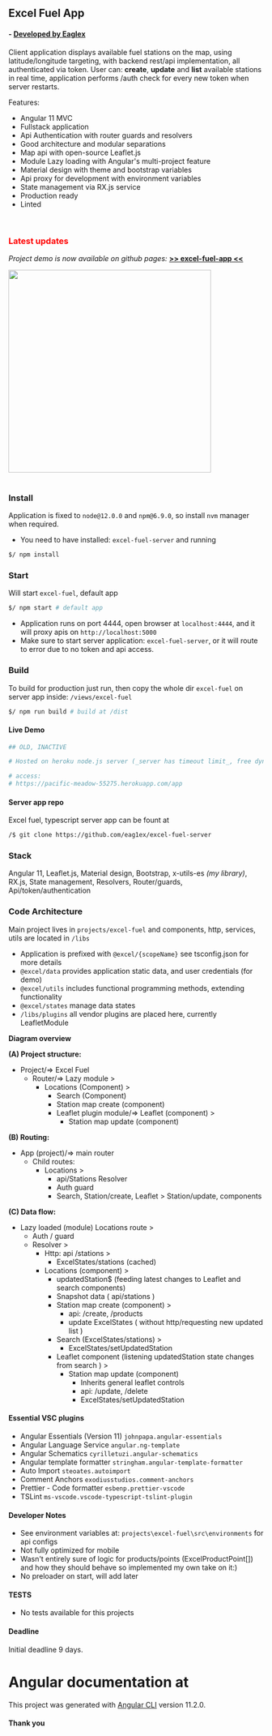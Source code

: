 ## Excel Fuel App

#### - [ Developed by Eaglex ](http://eaglex.net)

Client application displays available fuel stations on the map, using latitude/longitude targeting, with backend rest/api implementation, all authenticated via token. User can: **create**, **update** and **list** available stations in real time, application performs /auth check for every new token when server restarts.

Features:

-   Angular 11 MVC
-   Fullstack application
-   Api Authentication with router guards and resolvers
-   Good architecture and modular separations
-   Map api with open-source Leaflet.js
-   Module Lazy loading with Angular's multi-project feature
-   Material design with theme and bootstrap variables
-   Api proxy for development with environment variables
-   State management via RX.js service
-   Production ready
-   Linted

<br>

### <span style="color:red">Latest updates</span>

<i>Project demo is now available on github pages: </i>
**[ >> excel-fuel-app <<](https://eag1ex.github.io/excel-fuel-app-client/)**

<img src="./screens/excel-3.png" width="400" />
<br>
<br>

### Install

Application is fixed to `node@12.0.0` and `npm@6.9.0`, so install `nvm` manager when required.

-   You need to have installed: `excel-fuel-server` and running

```sh
$/ npm install
```

### Start

Will start `excel-fuel`, default app

```sh
$/ npm start # default app
```

-   Application runs on port 4444, open browser at `localhost:4444`, and it will proxy apis on `http://localhost:5000`
-   Make sure to start server application: `excel-fuel-server`, or it will route to error due to no token and api access.

### Build

To build for production just run, then copy the whole dir `excel-fuel` on server app inside: `/views/excel-fuel`

```sh
$/ npm run build # build at /dist
```

#### Live Demo

```sh
## OLD, INACTIVE

# Hosted on heroku node.js server (_server has timeout limit_, free dyno):

# access:
# https://pacific-meadow-55275.herokuapp.com/app
```

#### Server app repo

Excel fuel, typescript server app can be fount at

```sh
/$ git clone https://github.com/eag1ex/excel-fuel-server
```

### Stack

Angular 11, Leaflet.js, Material design, Bootstrap, x-utils-es _(my library)_, RX.js, State management, Resolvers, Router/guards, Api/token/authentication

### Code Architecture

Main project lives in `projects/excel-fuel` and components, http, services, utils are located in `/libs`

-   Application is prefixed with `@excel/{scopeName}` see tsconfig.json for more details
-   `@excel/data` provides application static data, and user credentials (for demo)
-   `@excel/utils` includes functional programming methods, extending functionality
-   `@excel/states` manage data states
-   `/libs/plugins` all vendor plugins are placed here, currently LeafletModule

**Diagram overview**

**(A) Project structure:**

-   Project/=> Excel Fuel
    -   Router/=> Lazy module >
        -   Locations (Component) >
            -   Search (Component)
            -   Station map create (component)
            -   Leaflet plugin module/=> Leaflet (component) >
                -   Station map update (component)

**(B) Routing:**

-   App (project)/=> main router
    -   Child routes:
        -   Locations >
            -   api/Stations Resolver
            -   Auth guard
            -   Search, Station/create, Leaflet > Station/update, components

**(C) Data flow:**

-   Lazy loaded (module) Locations route >
    -   Auth / guard
    -   Resolver >
        -   Http: api /stations >
            -   ExcelStates/stations (cached)
        -   Locations (component) >
            -   updatedStation$ (feeding latest changes to Leaflet and search components)
            -   Snapshot data ( api/stations )
            -   Station map create (component) >
                -   api: /create, /products
                -   update ExcelStates ( without http/requesting new updated list )
            -   Search (ExcelStates/stations) >
                -   ExcelStates/setUpdatedStation
            -   Leaflet component (listening updatedStation state changes from search ) >
                -   Station map update (component)
                    -   Inherits general leaflet controls
                    -   api: /update, /delete
                    -   ExcelStates/setUpdatedStation

#### Essential VSC plugins

-   Angular Essentials (Version 11) `johnpapa.angular-essentials`
-   Angular Language Service `angular.ng-template`
-   Angular Schematics `cyrilletuzi.angular-schematics`
-   Angular template formatter `stringham.angular-template-formatter`
-   Auto Import `steoates.autoimport`
-   Comment Anchors `exodiusstudios.comment-anchors`
-   Prettier - Code formatter `esbenp.prettier-vscode`
-   TSLint `ms-vscode.vscode-typescript-tslint-plugin`

#### Developer Notes

-   See environment variables at: `projects\excel-fuel\src\environments` for api configs
-   Not fully optimized for mobile
-   Wasn't entirely sure of logic for products/points (ExcelProductPoint[]) and how they should behave so implemented my own take on it:)
-   No preloader on start, will add later

#### TESTS

-   No tests available for this projects

#### Deadline

Initial deadline 9 days.

# Angular documentation at

This project was generated with [Angular CLI](https://github.com/angular/angular-cli) version 11.2.0.

#### Thank you
